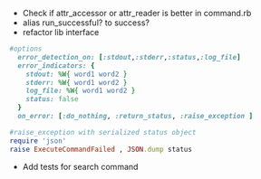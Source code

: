 * Check if attr_accessor or attr_reader is better in command.rb
* alias run_successful? to success?
* refactor lib interface
```ruby
#options
  error_detection_on: [:stdout,:stderr,:status,:log_file]
  error_indicators: {
    stdout: %W{ word1 word2 }
    stderr: %W{ word1 word2 }
    log_file: %W{ word1 word2 }
    status: false
  }
  on_error: [:do_nothing, :return_status, :raise_exception ]

#raise_exception with serialized status object
require 'json'
raise ExecuteCommandFailed , JSON.dump status 
```
* Add tests for search command
